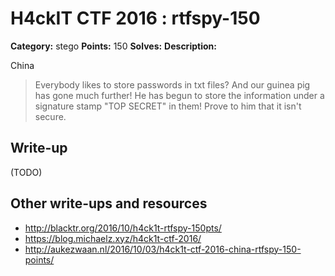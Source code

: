 # H4ckIT CTF 2016 : rtfspy-150

**Category:** stego
**Points:** 150
**Solves:**
**Description:**

China

> Everybody likes to store passwords in txt files? And our guinea pig has gone much further! He has begun to store the information under a signature stamp "TOP SECRET" in them! Prove to him that it isn't secure.

## Write-up

(TODO)

## Other write-ups and resources

* http://blacktr.org/2016/10/h4ck1t-rtfspy-150pts/
* https://blog.michaelz.xyz/h4ck1t-ctf-2016/
* http://aukezwaan.nl/2016/10/03/h4ck1t-ctf-2016-china-rtfspy-150-points/
